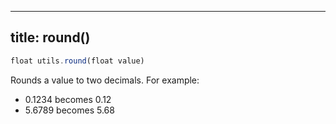 ***

## title: round()

```js
float utils.round(float value)
```

Rounds a value to two decimals. For example:

*   0.1234 becomes 0.12
*   5.6789 becomes 5.68
